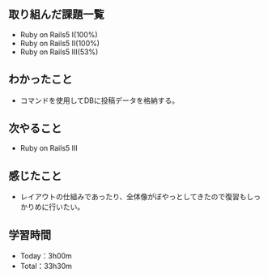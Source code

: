 ## 取り組んだ課題一覧
- Ruby on Rails5 I(100%)
- Ruby on Rails5 Ⅱ(100%)
- Ruby on Rails5 Ⅲ(53%)
## わかったこと
- コマンドを使用してDBに投稿データを格納する。
## 次やること
- Ruby on Rails5 Ⅲ
## 感じたこと
- レイアウトの仕組みであったり、全体像がぼやっとしてきたので復習もしっかりめに行いたい。
## 学習時間
- Today：3h00m
- Total：33h30m
